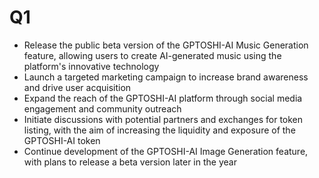 # Q1

* Release the public beta version of the GPTOSHI-AI Music Generation feature, allowing users to create AI-generated music using the platform's innovative technology
* Launch a targeted marketing campaign to increase brand awareness and drive user acquisition
* Expand the reach of the GPTOSHI-AI platform through social media engagement and community outreach
* Initiate discussions with potential partners and exchanges for token listing, with the aim of increasing the liquidity and exposure of the GPTOSHI-AI token
* Continue development of the GPTOSHI-AI Image Generation feature, with plans to release a beta version later in the year
